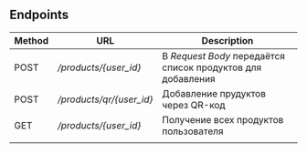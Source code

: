 ## Endpoints

| Method  | URL                      | Description                                                 |
|---------|--------------------------|-------------------------------------------------------------|
| POST    | */products/{user_id}*    | В *Request Body* передаётся список продуктов для добавления |
| POST    | */products/qr/{user_id}* | Добавление прудуктов через QR-код                           |
| GET     | */products/{user_id}*    | Получение всех продуктов пользователя                       |
|         |                          |                                                             |